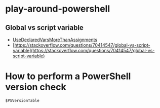# play-around-powershell
## Global vs script variable
- [UseDeclaredVarsMoreThanAssignments](https://learn.microsoft.com/en-gb/powershell/utility-modules/psscriptanalyzer/rules/usedeclaredvarsmorethanassignments?view=ps-modules)
- [https://stackoverflow.com/questions/70414547/global-vs-script-variable](https://stackoverflow.com/questions/70414547/global-vs-script-variable)

# How to perform a PowerShell version check
`$PSVersionTable`
